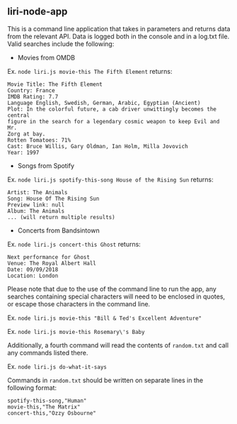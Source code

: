 ## liri-node-app
This is a command line application that takes in parameters and returns data from the relevant API. Data is logged both in the console and in a log.txt file. Valid searches include the following:

* Movies from OMDB

Ex. `node liri.js movie-this The Fifth Element` returns:
```
Movie Title: The Fifth Element  
Country: France
IMDB Rating: 7.7  
Language English, Swedish, German, Arabic, Egyptian (Ancient)  
Plot: In the colorful future, a cab driver unwittingly becomes the central
figure in the search for a legendary cosmic weapon to keep Evil and Mr. 
Zorg at bay.  
Rotten Tomatoes: 71%  
Cast: Bruce Willis, Gary Oldman, Ian Holm, Milla Jovovich  
Year: 1997  
```
* Songs from Spotify

Ex. `node liri.js spotify-this-song House of the Rising Sun` returns:
```
Artist: The Animals
Song: House Of The Rising Sun
Preview link: null
Album: The Animals
... (will return multiple results)
```

* Concerts from Bandsintown

Ex. `node liri.js concert-this Ghost` returns:
```
Next performance for Ghost 
Venue: The Royal Albert Hall
Date: 09/09/2018
Location: London
```
Please note that due to the use of the command line to run the app, any searches containing special characters will need to be enclosed in quotes, or escape those characters in the command line.

Ex. `node liri.js movie-this "Bill & Ted's Excellent Adventure"`

Ex. `node liri.js movie-this Rosemary\'s Baby`

Additionally, a fourth command will read the contents of `random.txt` and call any commands listed there.

Ex. `node liri.js do-what-it-says`

Commands in `random.txt` should be written on separate lines in the following format:
```
spotify-this-song,"Human"
movie-this,"The Matrix"
concert-this,"Ozzy Osbourne"
```
